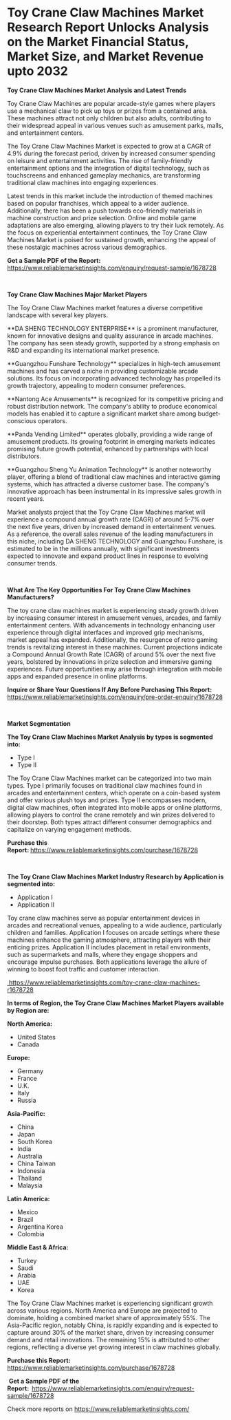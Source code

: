 <p><h1>Toy Crane Claw Machines Market Research Report Unlocks Analysis on the Market Financial Status, Market Size, and Market Revenue upto 2032</h1></p><p><strong>Toy Crane Claw Machines Market Analysis and Latest Trends</strong></p>
<p><p>Toy Crane Claw Machines are popular arcade-style games where players use a mechanical claw to pick up toys or prizes from a contained area. These machines attract not only children but also adults, contributing to their widespread appeal in various venues such as amusement parks, malls, and entertainment centers. </p><p>The Toy Crane Claw Machines Market is expected to grow at a CAGR of 4.9% during the forecast period, driven by increased consumer spending on leisure and entertainment activities. The rise of family-friendly entertainment options and the integration of digital technology, such as touchscreens and enhanced gameplay mechanics, are transforming traditional claw machines into engaging experiences.</p><p>Latest trends in this market include the introduction of themed machines based on popular franchises, which appeal to a wider audience. Additionally, there has been a push towards eco-friendly materials in machine construction and prize selection. Online and mobile game adaptations are also emerging, allowing players to try their luck remotely. As the focus on experiential entertainment continues, the Toy Crane Claw Machines Market is poised for sustained growth, enhancing the appeal of these nostalgic machines across various demographics.</p></p>
<p><strong>Get a Sample PDF of the Report:&nbsp;</strong> <a href="https://www.reliablemarketinsights.com/enquiry/request-sample/1678728?utm_campaign=2669&utm_medium=2&utm_source=Github&utm_content=ia&utm_term=24032025&utm_id=toy-crane-claw-machines">https://www.reliablemarketinsights.com/enquiry/request-sample/1678728</a></p>
<p>&nbsp;</p>
<p><strong>Toy Crane Claw Machines Major Market Players</strong></p>
<p><p>The Toy Crane Claw Machines market features a diverse competitive landscape with several key players. </p><p>**DA SHENG TECHNOLOGY ENTERPRISE** is a prominent manufacturer, known for innovative designs and quality assurance in arcade machines. The company has seen steady growth, supported by a strong emphasis on R&D and expanding its international market presence. </p><p>**Guangzhou Funshare Technology** specializes in high-tech amusement machines and has carved a niche in providing customizable arcade solutions. Its focus on incorporating advanced technology has propelled its growth trajectory, appealing to modern consumer preferences.</p><p>**Nantong Ace Amusements** is recognized for its competitive pricing and robust distribution network. The company's ability to produce economical models has enabled it to capture a significant market share among budget-conscious operators.</p><p>**Panda Vending Limited** operates globally, providing a wide range of amusement products. Its growing footprint in emerging markets indicates promising future growth potential, enhanced by partnerships with local distributors.</p><p>**Guangzhou Sheng Yu Animation Technology** is another noteworthy player, offering a blend of traditional claw machines and interactive gaming systems, which has attracted a diverse customer base. The company's innovative approach has been instrumental in its impressive sales growth in recent years.</p><p>Market analysts project that the Toy Crane Claw Machines market will experience a compound annual growth rate (CAGR) of around 5-7% over the next five years, driven by increased demand in entertainment venues. As a reference, the overall sales revenue of the leading manufacturers in this niche, including DA SHENG TECHNOLOGY and Guangzhou Funshare, is estimated to be in the millions annually, with significant investments expected to innovate and expand product lines in response to evolving consumer trends.</p></p>
<p>&nbsp;</p>
<p><strong>What Are The Key Opportunities For Toy Crane Claw Machines Manufacturers?</strong></p>
<p><p>The toy crane claw machines market is experiencing steady growth driven by increasing consumer interest in amusement venues, arcades, and family entertainment centers. With advancements in technology enhancing user experience through digital interfaces and improved grip mechanisms, market appeal has expanded. Additionally, the resurgence of retro gaming trends is revitalizing interest in these machines. Current projections indicate a Compound Annual Growth Rate (CAGR) of around 5% over the next five years, bolstered by innovations in prize selection and immersive gaming experiences. Future opportunities may arise through integration with mobile apps and expanded presence in online platforms.</p></p>
<p><strong>Inquire or Share Your Questions If Any Before Purchasing This Report:</strong> <a href="https://www.reliablemarketinsights.com/enquiry/pre-order-enquiry/1678728?utm_campaign=2669&utm_medium=2&utm_source=Github&utm_content=ia&utm_term=24032025&utm_id=toy-crane-claw-machines">https://www.reliablemarketinsights.com/enquiry/pre-order-enquiry/1678728</a></p>
<p>&nbsp;</p>
<p><strong>Market Segmentation</strong></p>
<p><strong>The Toy Crane Claw Machines Market Analysis by types is segmented into:</strong></p>
<p><ul><li>Type I</li><li>Type II</li></ul></p>
<p><p>The Toy Crane Claw Machines market can be categorized into two main types. Type I primarily focuses on traditional claw machines found in arcades and entertainment centers, which operate on a coin-based system and offer various plush toys and prizes. Type II encompasses modern, digital claw machines, often integrated into mobile apps or online platforms, allowing players to control the crane remotely and win prizes delivered to their doorstep. Both types attract different consumer demographics and capitalize on varying engagement methods.</p></p>
<p><strong>Purchase this Report:&nbsp;</strong><a href="https://www.reliablemarketinsights.com/purchase/1678728?utm_campaign=2669&utm_medium=2&utm_source=Github&utm_content=ia&utm_term=24032025&utm_id=toy-crane-claw-machines">https://www.reliablemarketinsights.com/purchase/1678728</a></p>
<p>&nbsp;</p>
<p><strong>The Toy Crane Claw Machines Market Industry Research by Application is segmented into:</strong></p>
<p><ul><li>Application I</li><li>Application II</li></ul></p>
<p><p>Toy crane claw machines serve as popular entertainment devices in arcades and recreational venues, appealing to a wide audience, particularly children and families. Application I focuses on arcade settings where these machines enhance the gaming atmosphere, attracting players with their enticing prizes. Application II includes placement in retail environments, such as supermarkets and malls, where they engage shoppers and encourage impulse purchases. Both applications leverage the allure of winning to boost foot traffic and customer interaction.</p></p>
<p><a href="https://www.reliablemarketinsights.com/toy-crane-claw-machines-r1678728?utm_campaign=2669&utm_medium=2&utm_source=Github&utm_content=ia&utm_term=24032025&utm_id=toy-crane-claw-machines">&nbsp;https://www.reliablemarketinsights.com/toy-crane-claw-machines-r1678728</a></p>
<p><strong>In terms of Region, the Toy Crane Claw Machines Market Players available by Region are:</strong></p>
<p>
    <p> <strong> North America: </strong>
        <ul>
            <li>United States</li>
            <li>Canada</li>
        </ul>
        </p> 
    <p> <strong> Europe: </strong>
        <ul>
            <li>Germany</li>
            <li>France</li>
            <li>U.K.</li>
            <li>Italy</li>
            <li>Russia</li>
        </ul>
        </p> 
    <p> <strong> Asia-Pacific: </strong>
        <ul>
            <li>China</li>
            <li>Japan</li>
            <li>South Korea</li>
            <li>India</li>
            <li>Australia</li>
            <li>China Taiwan</li>
            <li>Indonesia</li>
            <li>Thailand</li>
            <li>Malaysia</li>
        </ul>
        </p> 
    <p> <strong> Latin America: </strong>
        <ul>
            <li>Mexico</li>
            <li>Brazil</li>
            <li>Argentina Korea</li>
            <li>Colombia</li>
        </ul>
        </p> 
    <p> <strong> Middle East & Africa: </strong>
        <ul>
            <li>Turkey</li>
            <li>Saudi</li>
            <li>Arabia</li>
            <li>UAE</li>
            <li>Korea</li>
        </ul>
    </p>
    </p>
<p><p>The Toy Crane Claw Machines market is experiencing significant growth across various regions. North America and Europe are projected to dominate, holding a combined market share of approximately 55%. The Asia-Pacific region, notably China, is rapidly expanding and is expected to capture around 30% of the market share, driven by increasing consumer demand and retail innovations. The remaining 15% is attributed to other regions, reflecting a diverse yet growing interest in claw machines globally.</p></p>
<p><strong>Purchase this Report: </strong><a href="https://www.reliablemarketinsights.com/purchase/1678728?utm_campaign=2669&utm_medium=2&utm_source=Github&utm_content=ia&utm_term=24032025&utm_id=toy-crane-claw-machines">https://www.reliablemarketinsights.com/purchase/1678728</a></p>
<p>&nbsp;<strong>Get a Sample PDF of the Report:&nbsp;&nbsp;</strong><a href="https://www.reliablemarketinsights.com/enquiry/request-sample/1678728?utm_campaign=2669&utm_medium=2&utm_source=Github&utm_content=ia&utm_term=24032025&utm_id=toy-crane-claw-machines">https://www.reliablemarketinsights.com/enquiry/request-sample/1678728</a></p>
<p><strong></strong></p>
<p>Check more reports on <a href="https://www.reliablemarketinsights.com/?utm_campaign=2669&utm_medium=2&utm_source=Github&utm_content=ia&utm_term=24032025&utm_id=toy-crane-claw-machines">https://www.reliablemarketinsights.com/</a></p>